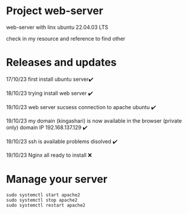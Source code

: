 # Project web-server
web-server with linx ubuntu 22.04.03 LTS 

check in my resource and reference to find other
	
# Releases and updates
17/10/23 first install ubuntu server✔️

18/10/23 trying install web server ✔️

19/10/23 web server sucsess connection to apache ubuntu ✔️

19/10/23 my domain (kingashari) is now available in the browser (private only) domain IP 192.168.137.129 ✔️

19/10/23 ssh is available problems disolved ✔️

19/10/23 Nginx all ready to install ❌
# Manage your server
	sudo systemctl start apache2
	sudo systemctl stop apache2
 	sudo systemctl restart apache2
  
 	
